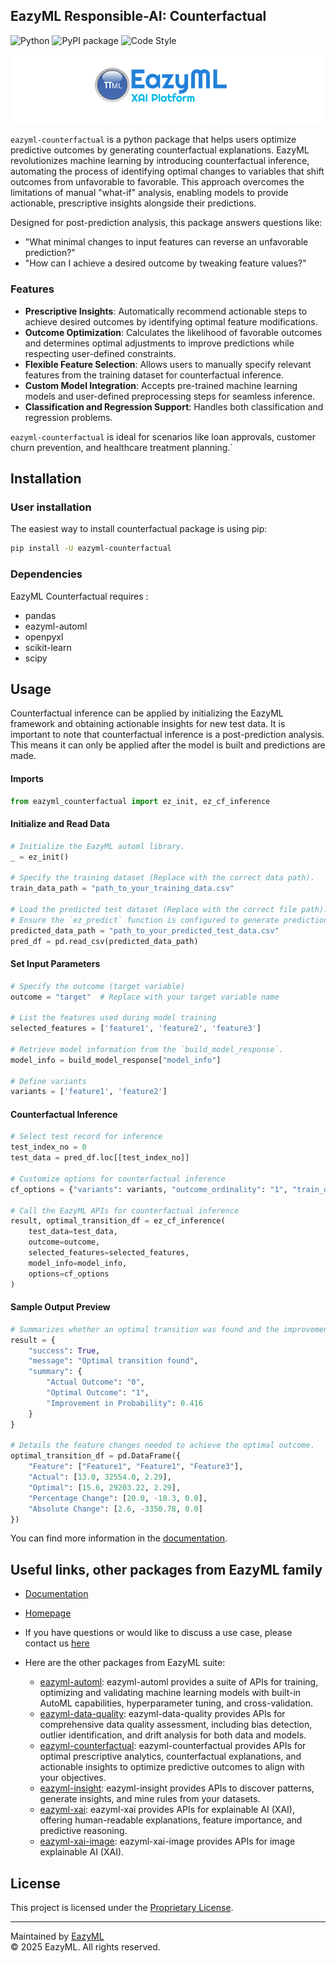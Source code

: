 ## EazyML Responsible-AI: Counterfactual
![Python](https://img.shields.io/badge/python-3.8%20%7C%203.9%20%7C%203.10%20%7C%203.11%20%7C%203.12-blue)  ![PyPI package](https://img.shields.io/badge/pypi%20package-0.0.68-brightgreen) ![Code Style](https://img.shields.io/badge/code%20style-black-black)

![EazyML](https://github.com/EazyML/eazyml-docs/raw/refs/heads/master/EazyML_logo.png)

`eazyml-counterfactual` is a python package that helps users optimize predictive outcomes by generating counterfactual explanations.
EazyML revolutionizes machine learning by introducing counterfactual inference, automating the process of identifying optimal changes to variables that shift outcomes from unfavorable to favorable. This approach overcomes the limitations of manual "what-if" analysis, enabling models to provide actionable, prescriptive insights alongside their predictions.

Designed for post-prediction analysis, this package answers questions like:
- "What minimal changes to input features can reverse an unfavorable prediction?"
- "How can I achieve a desired outcome by tweaking feature values?"

### Features
- **Prescriptive Insights**: Automatically recommend actionable steps to achieve desired outcomes by identifying optimal feature modifications.
- **Outcome Optimization**: Calculates the likelihood of favorable outcomes and determines optimal adjustments to improve predictions while respecting user-defined constraints.
- **Flexible Feature Selection**: Allows users to manually specify relevant features from the training dataset for counterfactual inference.
- **Custom Model Integration**: Accepts pre-trained machine learning models and user-defined preprocessing steps for seamless inference.
- **Classification and Regression Support**: Handles both classification and regression problems.

`eazyml-counterfactual` is ideal for scenarios like loan approvals, customer churn prevention, and healthcare treatment planning.`

## Installation
### User installation
The easiest way to install counterfactual package is using pip:
```bash
pip install -U eazyml-counterfactual
```
### Dependencies
EazyML Counterfactual requires :
- pandas
- eazyml-automl
- openpyxl
- scikit-learn
- scipy

## Usage
Counterfactual inference can be applied by initializing the EazyML framework and obtaining actionable insights for new test data. It is important to note that counterfactual inference is a post-prediction analysis. This means it can only be applied after the model is built and predictions are made.

#### Imports
```python
from eazyml_counterfactual import ez_init, ez_cf_inference
```

#### Initialize and Read Data
```python
# Initialize the EazyML automl library.
_ = ez_init()

# Specify the training dataset (Replace with the correct data path).
train_data_path = "path_to_your_training_data.csv"

# Load the predicted test dataset (Replace with the correct file path).
# Ensure the `ez_predict` function is configured to generate predictions along with probability scores.
predicted_data_path = "path_to_your_predicted_test_data.csv"
pred_df = pd.read_csv(predicted_data_path)
```

#### Set Input Parameters
```python
# Specify the outcome (target variable)
outcome = "target"  # Replace with your target variable name

# List the features used during model training
selected_features = ['feature1', 'feature2', 'feature3']

# Retrieve model information from the `build_model_response`.
model_info = build_model_response["model_info"]

# Define variants
variants = ['feature1', 'feature2']
```

#### Counterfactual Inference
```python
# Select test record for inference
test_index_no = 0
test_data = pred_df.loc[[test_index_no]]

# Customize options for counterfactual inference
cf_options = {"variants": variants, "outcome_ordinality": "1", "train_data": train_data_path}

# Call the EazyML APIs for counterfactual inference
result, optimal_transition_df = ez_cf_inference(
    test_data=test_data,
    outcome=outcome,
    selected_features=selected_features,
    model_info=model_info,  
    options=cf_options
)
```

#### Sample Output Preview
```python
# Summarizes whether an optimal transition was found and the improvement in outcome probability.
result = {
    "success": True,
    "message": "Optimal transition found",
    "summary": {
        "Actual Outcome": "0",
        "Optimal Outcome": "1",
        "Improvement in Probability": 0.416
    }
}

# Details the feature changes needed to achieve the optimal outcome.
optimal_transition_df = pd.DataFrame({
    "Feature": ["Feature1", "Feature1", "Feature3"],
    "Actual": [13.0, 32554.0, 2.29],
    "Optimal": [15.6, 29203.22, 2.29],
    "Percentage Change": [20.0, -10.3, 0.0],
    "Absolute Change": [2.6, -3350.78, 0.0]
})
```


You can find more information in the [documentation](https://eazyml.readthedocs.io/en/latest/packages/eazyml_cf.html).

## Useful links, other packages from EazyML family
- [Documentation](https://docs.eazyml.com)
- [Homepage](https://eazyml.com)
- If you have questions or would like to discuss a use case, please contact us [here](https://eazyml.com/trust-in-ai)
- Here are the other packages from EazyML suite:

    - [eazyml-automl](https://pypi.org/project/eazyml-automl/): eazyml-automl provides a suite of APIs for training, optimizing and validating machine learning models with built-in AutoML capabilities, hyperparameter tuning, and cross-validation.
    - [eazyml-data-quality](https://pypi.org/project/eazyml-data-quality/): eazyml-data-quality provides APIs for comprehensive data quality assessment, including bias detection, outlier identification, and drift analysis for both data and models.
    - [eazyml-counterfactual](https://pypi.org/project/eazyml-counterfactual/): eazyml-counterfactual provides APIs for optimal prescriptive analytics, counterfactual explanations, and actionable insights to optimize predictive outcomes to align with your objectives.
    - [eazyml-insight](https://pypi.org/project/eazyml-insight/): eazyml-insight provides APIs to discover patterns, generate insights, and mine rules from your datasets.
    - [eazyml-xai](https://pypi.org/project/eazyml-xai/): eazyml-xai provides APIs for explainable AI (XAI), offering human-readable explanations, feature importance, and predictive reasoning.
    - [eazyml-xai-image](https://pypi.org/project/eazyml-xai-image/): eazyml-xai-image provides APIs for image explainable AI (XAI).

## License
This project is licensed under the [Proprietary License](https://github.com/EazyML/eazyml-docs/blob/master/LICENSE).

---

Maintained by [EazyML](https://eazyml.com)  
© 2025 EazyML. All rights reserved.

